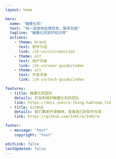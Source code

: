 ```yaml
---
layout: home

hero:
  name: "翰墨化机"
  text: "统一高效地处理信息，服务创造"
  tagline: "翰墨化机软件知识库"
  actions:
    - theme: brand
      text: 软件介绍
      link: /zh-cn/introduction
    - theme: alt
      text: 用户手册
      link: /zh-cn/user-guide/index
    - theme: alt
      text: 开发手册
      link: /zh-cn/tech-guide/index

features:
  - title: 翰墨化机团队
    details: 开发和维护翰墨化机的团队
    link: https://docs.inkcre-thing.hadream.ltd
  - title: GitHub
    details: 我们秉承开源精神，查看我们的软件仓库
    link: https://github.com/InKCre/InKCre

footer:
  - message: "test"
    copyright: "test"

editLink: false
lastUpdated: false
---
```

